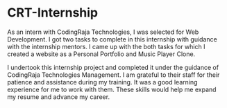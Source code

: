 # CRT-Internship
As an intern with CodingRaja Technologies, I was selected for Web Development. I got two tasks to complete in this internship with guidance with the internship mentors. I came up with the both tasks for which I created a website as a Personal Portfolio and Music Player Clone.

I undertook this internship project and completed it under the guidance of CodingRaja Technologies Management. I am grateful to their staff for their patience and assistance during my training. It was a good learning experience for me to work with them. These skills would help me expand my resume and advance my career.
